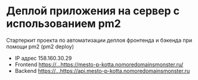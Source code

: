 # Деплой приложения на сервер с использованием pm2

Стартеркит проекта по автоматизации деплоя фронтенда и бэкенда при помощи pm2 (pm2 deploy)
* IP адрес 158.160.30.29
* Frontend [https://...](https://mesto-p-kotta.nomoredomainsmonster.ru/)https://mesto-p-kotta.nomoredomainsmonster.ru/
* Backend [https://...](https://api.mesto-p-kotta.nomoredomainsmonster.ru)https://api.mesto-p-kotta.nomoredomainsmonster.ru
